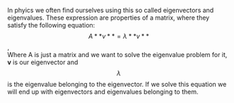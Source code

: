 In phyics we often find ourselves using this so called eigenvectors and eigenvalues. These expression are properties of a matrix, where they satisfy the following equation:  
$$A **v** = \lambda **v**$$,  
Where A is just a matrix and we want to solve the eigenvalue problem for it, **v** is our eigenvector and $$\lambda$$ is the eigenvalue belonging to the eigenvector. If we solve this equation we will end up with eigenvectors and eigenvalues belonging to them.